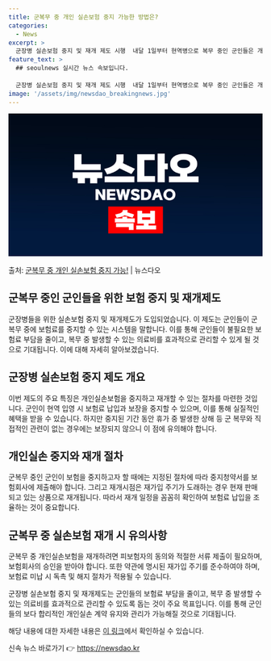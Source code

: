 ```yaml
---
title: 군복무 중 개인 실손보험 중지 가능한 방법은?
categories:
  - News
excerpt: >
  군장병 실손보험 중지 및 재개 제도 시행  내달 1일부터 현역병으로 복무 중인 군인들은 개인실손보험을 중단할…
feature_text: >
  ## seoulnews 실시간 뉴스 속보입니다.

  군장병 실손보험 중지 및 재개 제도 시행  내달 1일부터 현역병으로 복무 중인 군인들은 개인실손보험을 중단할…
image: '/assets/img/newsdao_breakingnews.jpg'
---
```


![뉴스다오 속보](/assets/img/newsdao_breakingnews.jpg)

<p>출처: <a href="https://newsdao.kr/4247" rel="dofollow">군복무 중 개인 실손보험 중지 가능!</a> | 뉴스다오</p>

## 군복무 중인 군인들을 위한 보험 중지 및 재개제도

군장병들을 위한 실손보험 중지 및 재개제도가 도입되었습니다. 이 제도는 군인들이 군복무 중에 보험료를 중지할 수 있는 시스템을 말합니다. 이를 통해 군인들이 불필요한 보험료 부담을 줄이고, 복무 중 발생할 수 있는 의료비를 효과적으로 관리할 수 있게 될 것으로 기대됩니다. 이에 대해 자세히 알아보겠습니다.

## 군장병 실손보험 중지 제도 개요

이번 제도의 주요 특징은 개인실손보험을 중지하고 재개할 수 있는 절차를 마련한 것입니다. 군인이 현역 입영 시 보험료 납입과 보장을 중지할 수 있으며, 이를 통해 실질적인 혜택을 받을 수 있습니다. 하지만 중지된 기간 동안 휴가 중 발생한 상해 등 군 복무와 직접적인 관련이 없는 경우에는 보장되지 않으니 이 점에 유의해야 합니다.

## 개인실손 중지와 재개 절차

군복무 중인 군인이 보험을 중지하고자 할 때에는 지정된 절차에 따라 중지청약서를 보험회사에 제출해야 합니다. 그리고 재개시점은 재가입 주기가 도래하는 경우 현재 판매되고 있는 상품으로 재개됩니다. 따라서 재개 일정을 꼼꼼히 확인하여 보험료 납입을 조율하는 것이 중요합니다.

## 군복무 중 실손보험 재개 시 유의사항

군복무 중 개인실손보험을 재개하려면 피보험자의 동의와 적절한 서류 제출이 필요하며, 보험회사의 승인을 받아야 합니다. 또한 약관에 명시된 재가입 주기를 준수하여야 하며, 보험료 미납 시 독촉 및 해지 절차가 적용될 수 있습니다.

군장병 실손보험 중지 및 재개제도는 군인들의 보험료 부담을 줄이고, 복무 중 발생할 수 있는 의료비를 효과적으로 관리할 수 있도록 돕는 것이 주요 목표입니다. 이를 통해 군인들의 보다 합리적인 개인실손 계약 유지와 관리가 가능해질 것으로 기대됩니다.

해당 내용에 대한 자세한 내용은 [이 링크](https://newsdao.kr/4247)에서 확인하실 수 있습니다. 

신속 뉴스 바로가기 👉 <a href="https://newsdao.kr" rel="dofollow">https://newsdao.kr</a>


